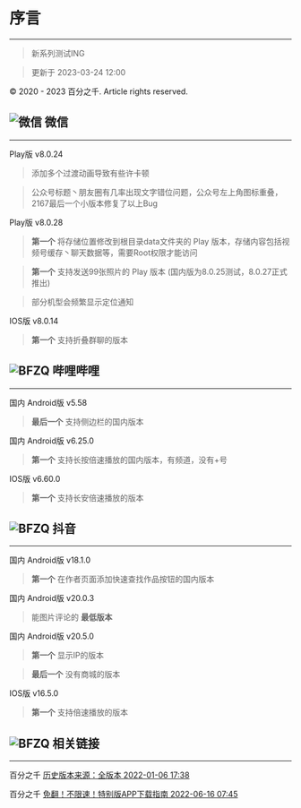# 序言
---
> 新系列测试ING

> 更新于 2023-03-24 12:00

© 2020 - 2023 百分之千. Article rights reserved.

## ![微信](https://pp.myapp.com/ma_icon/0/icon_10910_1643382142/48) 微信

---

Play版 v8.0.24 
> 添加多个过渡动画导致有些许卡顿

> 公众号标题丶朋友圈有几率出现文字错位问题，公众号左上角图标重叠，2167最后一个小版本修复了以上Bug

Play版 v8.0.28 
>  **第一个** 将存储位置修改到根目录data文件夹的 Play 版本，存储内容包括视频号缓存丶聊天数据等，需要Root权限才能访问

>  **第一个** 支持发送99张照片的 Play 版本 (国内版为8.0.25测试，8.0.27正式推出)

> 部分机型会频繁显示定位通知

IOS版 v8.0.14
>  **第一个** 支持折叠群聊的版本

## ![BFZQ](https://pp.myapp.com/ma_icon/0/icon_73622_1647504940/48) 哔哩哔哩

---

国内 Android版 v5.58
>  **最后一个** 支持侧边栏的国内版本

国内 Android版 v6.25.0
>  **第一个** 支持长按倍速播放的国内版本，有频道，没有+号

IOS版 v6.60.0
>  **第一个** 支持长安倍速播放的版本 

## ![BFZQ](http://pp.myapp.com/ma_icon/0/icon_42350811_1661309402/48) 抖音

---

国内 Android版 v18.1.0
>  **第一个** 在作者页面添加快速查找作品按钮的国内版本

国内 Android版 v20.0.3
> 能图片评论的 **最低版本** 

国内 Android版 v20.5.0
>  **第一个** 显示IP的版本

>  **最后一个** 没有商城的版本

IOS版 v16.5.0
>  **第一个** 支持倍速播放的版本


## ![BFZQ](https://gitee.com/ww3w/dzb/raw/master/%E5%9B%BE%E6%A0%87%E5%BA%93/%E5%8F%82%E8%80%83%E9%93%BE%E6%8E%A5.jpg) 相关链接

---

百分之千 [历史版本来源：全版本 2022-01-06 17:38](https://mp.weixin.qq.com/s/OEb4EjPeiU8N4ItZH3m1xw)

百分之千 [免翻！不限速！特别版APP下载指南  2022-06-16 07:45](https://mp.weixin.qq.com/s/8jt5dSY8XLAP-pTt0WQeKw)

